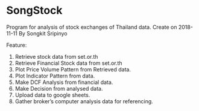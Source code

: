 # SongStock
Program for analysis of stock exchanges of Thailand data.
Create on 2018-11-11
By Songkit Sripinyo

Feature:
 1. Retrieve stock data from set.or.th
 2. Retrieve Financial Stock data from set.or.th
 3. Plot Price Volume Pattern from Retrieved data.
 4. Plot Indicator Pattern from data.
 5. Make DCF Analysis from financial data.
 6. Make Decision from analysed data.
 7. Upload data to google sheets.
 8. Gather broker’s computer analysis data for referencing.

